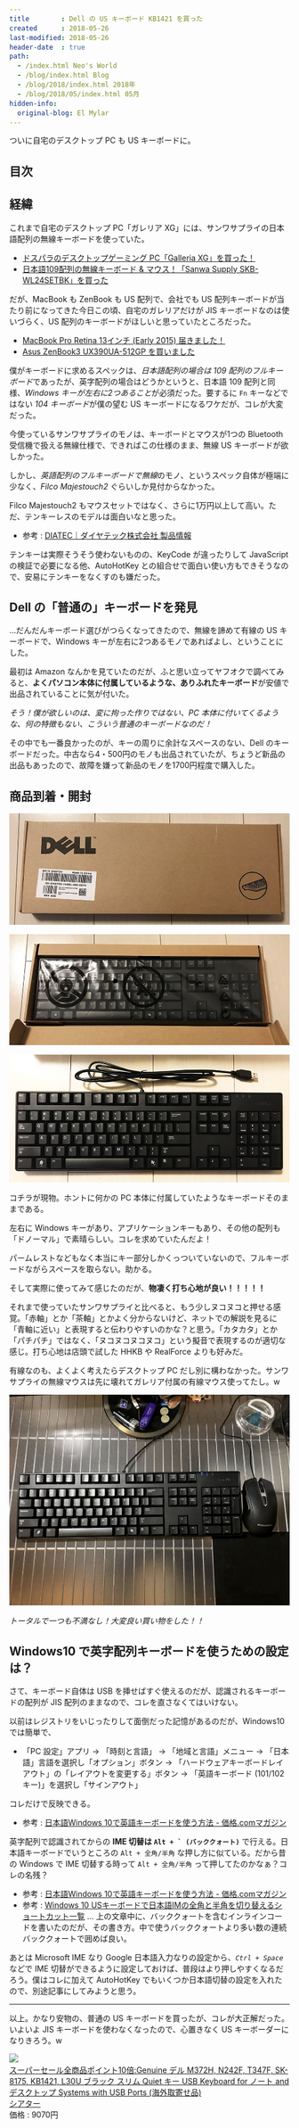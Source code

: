 ```yaml
---
title        : Dell の US キーボード KB1421 を買った
created      : 2018-05-26
last-modified: 2018-05-26
header-date  : true
path:
  - /index.html Neo's World
  - /blog/index.html Blog
  - /blog/2018/index.html 2018年
  - /blog/2018/05/index.html 05月
hidden-info:
  original-blog: El Mylar
---
```


ついに自宅のデスクトップ PC も US キーボードに。

## 目次

## 経緯

これまで自宅のデスクトップ PC「ガレリア XG」には、サンワサプライの日本語配列の無線キーボードを使っていた。

- [ドスパラのデスクトップゲーミング PC「Galleria XG」を買った！](/blog/2017/08/08-03.html)
- [日本語109配列の無線キーボード & マウス！「Sanwa Supply SKB-WL24SETBK」を買った](/blog/2017/02/23-02.html)

だが、MacBook も ZenBook も US 配列で、会社でも US 配列キーボードが当たり前になってきた今日この頃、自宅のガレリアだけが JIS キーボードなのは使いづらく、US 配列のキーボードがほしいと思っていたところだった。

- [MacBook Pro Retina 13インチ (Early 2015) 届きました！](/blog/2016/05/08-01.html)
- [Asus ZenBook3 UX390UA-512GP を買いました](/blog/2017/12/06-01.html)

僕がキーボードに求めるスペックは、*日本語配列の場合は 109 配列のフルキーボード*であったが、英字配列の場合はどうかというと、日本語 109 配列と同様、*Windows キーが左右に2つあること*が必須だった。要するに `Fn` キーなどではない *104 キーボード*が僕の望む US キーボードになるワケだが、コレが大変だった。

今使っているサンワサプライのモノは、キーボードとマウスが1つの Bluetooth 受信機で扱える無線仕様で、できればこの仕様のまま、無線 US キーボードが欲しかった。

しかし、*英語配列のフルキーボードで無線*のモノ、というスペック自体が極端に少なく、*Filco Majestouch2* ぐらいしか見付からなかった。

Filco Majestouch2 もマウスセットではなく、さらに1万円以上して高い。ただ、テンキーレスのモデルは面白いなと思った。

- 参考 : [DIATEC｜ダイヤテック株式会社 製品情報](http://www.diatec.co.jp/products/det.php?prod_c=2642)

テンキーは実際そうそう使わないものの、KeyCode が違ったりして JavaScript の検証で必要になる他、AutoHotKey との組合せで面白い使い方もできそうなので、安易にテンキーをなくすのも嫌だった。

## Dell の「普通の」キーボードを発見

…だんだんキーボード選びがつらくなってきたので、無線を諦めて有線の US キーボードで、Windows キーが左右に2つあるモノであればよし、ということにした。

最初は Amazon なんかを見ていたのだが、ふと思い立ってヤフオクで調べてみると、**よくパソコン本体に付属しているような、ありふれたキーボード**が安値で出品されていることに気が付いた。

*そう！僕が欲しいのは、変に拘った作りではない、PC 本体に付いてくるような、何の特徴もない、こういう普通のキーボードなのだ！*

その中でも一番良かったのが、キーの周りに余計なスペースのない、Dell のキーボードだった。中古なら4・500円のモノも出品されていたが、ちょうど新品の出品もあったので、故障を嫌って新品のモノを1700円程度で購入した。

## 商品到着・開封

![外箱](./26-02-04.jpg)

![開封](./26-02-03.jpg)

![取り出した](./26-02-02.jpg)

コチラが現物。ホントに何かの PC 本体に付属していたようなキーボードそのままである。

左右に Windows キーがあり、アプリケーションキーもあり、その他の配列も「ドノーマル」で素晴らしい。コレを求めていたんだよ！

パームレストなどもなく本当にキー部分しかくっついていないので、フルキーボードながらスペースを取らない。助かる。

そして実際に使ってみて感じたのだが、**物凄く打ち心地が良い！！！！！**

それまで使っていたサンワサプライと比べると、もう少しヌコヌコと押せる感覚。「赤軸」とか「茶軸」とかよく分からないけど、ネットでの解説を見るに「青軸に近い」と表現すると伝わりやすいのかな？と思う。「カタカタ」とか「パチパチ」ではなく、「ヌコヌコヌコヌコ」という擬音で表現するのが適切な感じ。打ち心地は店頭で試した HHKB や RealForce よりも好みだ。

有線なのも、よくよく考えたらデスクトップ PC だし別に構わなかった。サンワサプライの無線マウスは先に壊れてガレリア付属の有線マウス使ってたし。w

![まさにコレや！](./26-02-01.jpg)

*トータルで一つも不満なし！大変良い買い物をした！！*

## Windows10 で英字配列キーボードを使うための設定は？

さて、キーボード自体は USB を挿せばすぐ使えるのだが、認識されるキーボードの配列が JIS 配列のままなので、コレを直さなくてはいけない。

以前はレジストリをいじったりして面倒だった記憶があるのだが、Windows10 では簡単で、

- 「PC 設定」アプリ → 「時刻と言語」 → 「地域と言語」メニュー → 「日本語」言語を選択し「オプション」ボタン → 「ハードウェアキーボードレイアウト」の「レイアウトを変更する」ボタン → 「英語キーボード (101/102 キー)」を選択し「サインアウト」

コレだけで反映できる。

- 参考 : [日本語Windows 10で英語キーボードを使う方法 - 価格.comマガジン](https://kakakumag.com/pc-smartphone/?id=11863)

英字配列で認識されてからの **IME 切替は ``Alt + ` (バッククォート)``** で行える。日本語キーボードでいうところの `Alt + 全角/半角` な押し方に似ている。だから昔の Windows で IME 切替する時って `Alt + 全角/半角` って押してたのかなぁ？コレの名残？

- 参考 : [日本語Windows 10で英語キーボードを使う方法 - 価格.comマガジン](https://kakakumag.com/pc-smartphone/?id=11863)
- 参考 : [Windows 10 USキーボードで日本語IMの全角と半角を切り替えるショートカット一覧](https://qiita.com/moutend/items/07a7bd19783234bd4159) … 上の文章中に、バッククォートを含むインラインコードを書いたのだが、その書き方。中で使うバッククォートより多い数の連続バッククォートで囲めば良い。

あとは Microsoft IME なり Google 日本語入力なりの設定から、*`Ctrl + Space`* などで IME 切替ができるように設定しておけば、普段はより押しやすくなるだろう。僕はコレに加えて AutoHotKey でもいくつか日本語切替の設定を入れたので、別途記事にしてみようと思う。

---

以上。かなり安物の、普通の US キーボードを買ったが、コレが大正解だった。いよいよ JIS キーボードを使わなくなったので、心置きなく US キーボーダーになりきろう。w

<div class="ad-rakuten">
  <div class="ad-rakuten-image">
    <a href="https://hb.afl.rakuten.co.jp/hgc/g00rxoa2.waxyc671.g00rxoa2.waxyd53d/?pc=https%3A%2F%2Fitem.rakuten.co.jp%2Ftheater%2Fya1004854295%2F&amp;m=http%3A%2F%2Fm.rakuten.co.jp%2Ftheater%2Fi%2F16208421%2F">
      <img src="https://thumbnail.image.rakuten.co.jp/@0_mall/theater/cabinet/100/310331/ya1004854295.jpg?_ex=128x128">
    </a>
  </div>
  <div class="ad-rakuten-info">
    <div class="ad-rakuten-title">
      <a href="https://hb.afl.rakuten.co.jp/hgc/g00rxoa2.waxyc671.g00rxoa2.waxyd53d/?pc=https%3A%2F%2Fitem.rakuten.co.jp%2Ftheater%2Fya1004854295%2F&amp;m=http%3A%2F%2Fm.rakuten.co.jp%2Ftheater%2Fi%2F16208421%2F">スーパーセール全商品ポイント10倍:Genuine デル M372H, N242F, T347F, SK-8175, KB1421, L30U ブラック スリム Quiet キー USB Keyboard for ノート and デスクトップ Systems with USB Ports (海外取寄せ品)</a>
    </div>
    <div class="ad-rakuten-shop">
      <a href="https://hb.afl.rakuten.co.jp/hgc/g00rxoa2.waxyc671.g00rxoa2.waxyd53d/?pc=https%3A%2F%2Fwww.rakuten.co.jp%2Ftheater%2F&amp;m=http%3A%2F%2Fm.rakuten.co.jp%2Ftheater%2F">シアター</a>
    </div>
    <div class="ad-rakuten-price">価格 : 9070円</div>
  </div>
</div>
